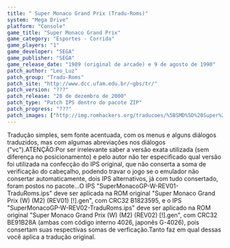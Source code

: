 ```yaml
---
title: " Super Monaco Grand Prix (Tradu-Roms)"
system: "Mega Drive"
platform: "Console"
game_title: "Super Monaco Grand Prix"
game_category: "Esportes - Corrida"
game_players: "1"
game_developer: "SEGA"
game_publisher: "SEGA"
game_release_date: "1989 (original de arcade) e 9 de agosto de 1990"
patch_author: "Leo_Luz"
patch_group: "Tradu-Roms"
patch_site: "http://www.dcc.ufam.edu.br/~gbs/tr/"
patch_version: "???"
patch_release: "28 de dezembro de 2000"
patch_type: "Patch IPS dentro do pacote ZIP"
patch_progress: "???"
patch_images: ["http://img.romhackers.org/traducoes/%5BSMD%5D%20Super%20Monaco%20Grand%20Prix%20-%20Emuroms%20e%20Tradu-Roms%20-%201.png","http://img.romhackers.org/traducoes/%5BSMD%5D%20Super%20Monaco%20Grand%20Prix%20-%20Tradu-Roms%20-%202.png","http://img.romhackers.org/traducoes/%5BSMD%5D%20Super%20Monaco%20Grand%20Prix%20-%20Tradu-Roms%20-%203.png"]
---
```

Tradução simples, sem fonte acentuada, com os menus e alguns diálogos traduzidos, mas com algumas abreviações nos diálogos ("vc").ATENÇÃO:Por ser irrelevante saber a versão exata utilizada (sem diferença no posicionamento) e pelo autor não ter especificado qual versão foi utilizada na confecção do IPS original, que não conserta a soma de verificação do cabeçalho, podendo travar o jogo se o emulador não consertar automaticamente, dois IPS alternativos, já com tudo consertado, foram postos no pacote...O IPS "SuperMonacoGP-W-REV01-TraduRoms.ips" deve ser aplicada na ROM original "Super Monaco Grand Prix (W) (M2) (REV01) [!].gen", com CRC32 B1823595, e o IPS "SuperMonacoGP-W-REV02-TraduRoms.ips" deve ser aplicado na ROM original "Super Monaco Grand Prix (W) (M2) (REV02) [!].gen", com CRC32 BE91B28A (ambas com código interno 4026, japonês G-4026), pois consertam suas respectivas somas de verficação.Tanto faz em qual dessas você aplica a tradução original.